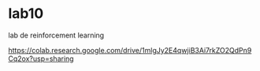 # lab10
lab de reinforcement learning

https://colab.research.google.com/drive/1mlgJy2E4qwjiB3Ai7rkZO2QdPn9Cq2ox?usp=sharing
